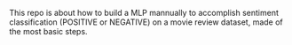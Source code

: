 This repo is about how to build a MLP mannually to accomplish sentiment classification (POSITIVE or NEGATIVE) on a movie review dataset, made of the most basic steps.
